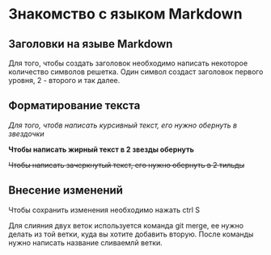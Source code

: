 # Знакомство с языком Markdown #
## Заголовки на языве Markdown ##
Для того, чтобы создать заголовок необходимо написать некоторое количество символов решетка. Один символ создаст заголовок первого уровня, 2 - второго и так далее.
## Форматирование текста ##
*Для того, чтобв написать курсивный текст, его нужно обернуть в звездочки*

**Чтобы написать жирный текст в 2 звезды обернуть**

~~Чтобы написать зачеркнутый текст, его нужно обернуть в 2 тильды~~

## Внесение изменений

Чтобы сохранить изменения необходимо нажать ctrl S


Для слияния двух веток используется команда git merge, ее нужно делать из той ветки, куда вы хотите добавить вторую. После команды нужно написать название сливаемлй ветки.
